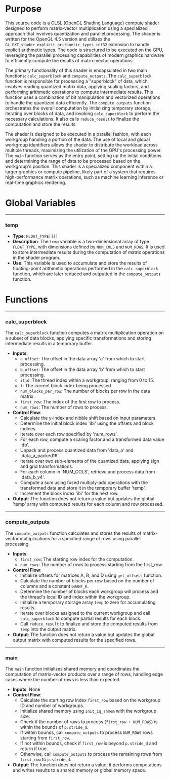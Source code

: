 # Purpose
This source code is a GLSL (OpenGL Shading Language) compute shader designed to perform matrix-vector multiplication using a specialized approach that involves quantization and parallel processing. The shader is written for the OpenGL 4.5 version and utilizes the `GL_EXT_shader_explicit_arithmetic_types_int32` extension to handle explicit arithmetic types. The code is structured to be executed on the GPU, leveraging the parallel processing capabilities of modern graphics hardware to efficiently compute the results of matrix-vector operations.

The primary functionality of this shader is encapsulated in two main functions: `calc_superblock` and `compute_outputs`. The `calc_superblock` function is responsible for processing a "superblock" of data, which involves reading quantized matrix data, applying scaling factors, and performing arithmetic operations to compute intermediate results. This function uses a combination of bit manipulation and vectorized operations to handle the quantized data efficiently. The `compute_outputs` function orchestrates the overall computation by initializing temporary storage, iterating over blocks of data, and invoking `calc_superblock` to perform the necessary calculations. It also calls `reduce_result` to finalize the computation and store the results.

The shader is designed to be executed in a parallel fashion, with each workgroup handling a portion of the data. The use of local and global workgroup identifiers allows the shader to distribute the workload across multiple threads, maximizing the utilization of the GPU's processing power. The `main` function serves as the entry point, setting up the initial conditions and determining the range of data to be processed based on the workgroup's position. This shader is a specialized component within a larger graphics or compute pipeline, likely part of a system that requires high-performance matrix operations, such as machine learning inference or real-time graphics rendering.
# Global Variables

---
### temp
- **Type**: `FLOAT_TYPE[][]`
- **Description**: The `temp` variable is a two-dimensional array of type `FLOAT_TYPE`, with dimensions defined by `NUM_COLS` and `NUM_ROWS`. It is used to store intermediate results during the computation of matrix operations in the shader program.
- **Use**: This variable is used to accumulate and store the results of floating-point arithmetic operations performed in the `calc_superblock` function, which are later reduced and outputted in the `compute_outputs` function.


# Functions

---
### calc\_superblock
The `calc_superblock` function computes a matrix multiplication operation on a subset of data blocks, applying specific transformations and storing intermediate results in a temporary buffer.
- **Inputs**:
    - `a_offset`: The offset in the data array 'a' from which to start processing.
    - `b_offset`: The offset in the data array 'b' from which to start processing.
    - `itid`: The thread index within a workgroup, ranging from 0 to 15.
    - `i`: The current block index being processed.
    - `num_blocks_per_row`: The number of blocks per row in the data matrix.
    - `first_row`: The index of the first row to process.
    - `num_rows`: The number of rows to process.
- **Control Flow**:
    - Calculate the y-index and nibble shift based on input parameters.
    - Determine the initial block index 'ibi' using the offsets and block indices.
    - Iterate over each row specified by 'num_rows'.
    - For each row, compute a scaling factor and a transformed data value 'db'.
    - Unpack and process quantized data from 'data_a' and 'data_a_packed16'.
    - Iterate over two sub-elements of the quantized data, applying sign and grid transformations.
    - For each column in 'NUM_COLS', retrieve and process data from 'data_b_v4'.
    - Compute a sum using fused multiply-add operations with the transformed data and store it in the temporary buffer 'temp'.
    - Increment the block index 'ibi' for the next row.
- **Output**: The function does not return a value but updates the global 'temp' array with computed results for each column and row processed.


---
### compute\_outputs
The `compute_outputs` function calculates and stores the results of matrix-vector multiplications for a specified range of rows using parallel processing.
- **Inputs**:
    - `first_row`: The starting row index for the computation.
    - `num_rows`: The number of rows to process starting from the first_row.
- **Control Flow**:
    - Initialize offsets for matrices A, B, and D using `get_offsets` function.
    - Calculate the number of blocks per row based on the number of columns and a constant `QUANT_K`.
    - Determine the number of blocks each workgroup will process and the thread's local ID and index within the workgroup.
    - Initialize a temporary storage array `temp` to zero for accumulating results.
    - Iterate over blocks assigned to the current workgroup and call `calc_superblock` to compute partial results for each block.
    - Call `reduce_result` to finalize and store the computed results from `temp` into the output matrix.
- **Output**: The function does not return a value but updates the global output matrix with computed results for the specified rows.


---
### main
The `main` function initializes shared memory and coordinates the computation of matrix-vector products over a range of rows, handling edge cases where the number of rows is less than expected.
- **Inputs**: None
- **Control Flow**:
    - Calculate the starting row index `first_row` based on the workgroup ID and number of workgroups.
    - Initialize shared memory using `init_iq_shmem` with the workgroup size.
    - Check if the number of rows to process (`first_row + NUM_ROWS`) is within the bounds of `p.stride_d`.
    - If within bounds, call `compute_outputs` to process `NUM_ROWS` rows starting from `first_row`.
    - If not within bounds, check if `first_row` is beyond `p.stride_d` and return if true.
    - Otherwise, call `compute_outputs` to process the remaining rows from `first_row` to `p.stride_d`.
- **Output**: The function does not return a value; it performs computations and writes results to a shared memory or global memory space.


